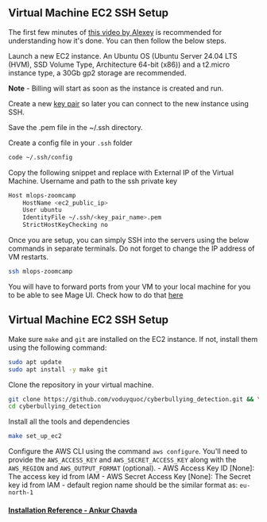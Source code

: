 ## Virtual Machine EC2 SSH Setup

The first few minutes of [this video by Alexey](https://www.youtube.com/watch?v=IXSiYkP23zo) is recommended for understanding how it's done. You can then follow the below steps.

Launch a new EC2 instance. An Ubuntu OS (Ubuntu Server 24.04 LTS (HVM), SSD Volume Type, Architecture 64-bit (x86)) and a t2.micro instance type, a 30Gb gp2 storage are recommended. 

**Note** - Billing will start as soon as the instance is created and run.

Create a new [key pair](https://docs.aws.amazon.com/AWSEC2/latest/UserGuide/create-key-pairs.html) so later you can connect to the new instance using SSH.

Save the .pem file in the ~/.ssh directory.

Create a config file in your `.ssh` folder

```bash
code ~/.ssh/config
```

Copy the following snippet and replace with External IP of the Virtual Machine. Username and path to the ssh private key

```bash
Host mlops-zoomcamp
    HostName <ec2_public_ip>
    User ubuntu
    IdentityFile ~/.ssh/<key_pair_name>.pem
    StrictHostKeyChecking no
```

Once you are setup, you can simply SSH into the servers using the below commands in separate terminals. Do not forget to change the IP address of VM restarts.

```bash
ssh mlops-zoomcamp
```

You will have to forward ports from your VM to your local machine for you to be able to see Mage UI. Check how to do that [here](https://youtu.be/ae-CV2KfoN0?t=1074)

## Virtual Machine EC2 SSH Setup

Make sure `make` and `git` are installed on the EC2 instance. If not, install them using the following command:

```bash
sudo apt update
sudo apt install -y make git
```

Clone the repository in your virtual machine.

```bash
git clone https://github.com/voduyquoc/cyberbullying_detection.git && \
cd cyberbullying_detection
```

Install all the tools and dependencies

```bash
make set_up_ec2
```

Configure the AWS CLI using the command `aws configure`. You'll need to provide the `AWS_ACCESS_KEY` and `AWS_SECRET_ACCESS_KEY` along with the `AWS_REGION` and `AWS_OUTPUT_FORMAT` (optional). 
    - AWS Access Key ID [None]: The access key id from IAM 
    - AWS Secret Access Key [None]: The Secret key id from IAM
    - default region name should be the similar format as: `eu-north-1`



#### [Installation Reference - Ankur Chavda](https://github.com/ankurchavda/streamify/blob/main/setup/ssh.md)